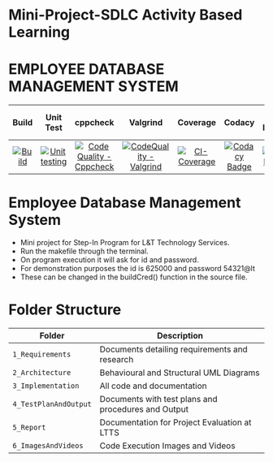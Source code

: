 # Mini-Project-SDLC Activity Based Learning
# EMPLOYEE DATABASE MANAGEMENT SYSTEM

|Build|Unit Test|cppcheck|Valgrind|Coverage|Codacy|Git Inspector|Code-inspector-score|code-inspector-status|
|:--:|:--:|:--:|:--:|:--:|:--:|:--:|:--:|:--:|
|[![Build](https://github.com/Mazude/Mini-Project/actions/workflows/c-build.yml/badge.svg)](https://github.com/Mazude/Mini-Project/actions/workflows/c-build.yml)|[![Unit testing](https://github.com/Mazude/Mini-Project/actions/workflows/unit-test.yml/badge.svg)](https://github.com/Mazude/Mini-Project/actions/workflows/unit-test.yml)|[![Code Quality - Cppcheck](https://github.com/Mazude/Mini-Project/actions/workflows/cppcheck.yml/badge.svg)](https://github.com/Mazude/Mini-Project/actions/workflows/cppcheck.yml)|[![CodeQuality - Valgrind](https://github.com/Mazude/Mini-Project/actions/workflows/Valgrind.yml/badge.svg)](https://github.com/Mazude/Mini-Project/actions/workflows/Valgrind.yml)|[![CI-Coverage](https://github.com/Mazude/Mini-Project/actions/workflows/gcov.yml/badge.svg)](https://github.com/Mazude/Mini-Project/actions/workflows/gcov.yml)|[![Codacy Badge](https://app.codacy.com/project/badge/Grade/255a97b0e1e644f19f945238bed4088c)](https://www.codacy.com/gh/Mazude/Mini-Project/dashboard?utm_source=github.com&amp;utm_medium=referral&amp;utm_content=Mazude/Mini-Project&amp;utm_campaign=Badge_Grade)|[![Git Inspector](https://github.com/Mazude/Mini-Project/actions/workflows/gitinspector.yml/badge.svg)](https://github.com/Mazude/Mini-Project/actions/workflows/gitinspector.yml)|[![Code Grade](https://www.code-inspector.com/project/24949/score/svg)](https://www.code-inspector.com/public/project/24949/Mini-Project/dashboard)|[![Code Grade](https://www.code-inspector.com/project/24949/status/svg)](https://www.code-inspector.com/public/project/24949/Mini-Project/dashboard)

# Employee Database Management System



* Mini project for Step-In Program for L&T Technology Services.
* Run the makefile through the terminal.
* On program execution it will ask for id and password. 
* For demonstration purposes the id is 625000 and password 54321@lt
* These can be changed in the buildCred() function in the source file.

# Folder Structure

|Folder|Description|
|---|---|
|`1_Requirements`| Documents detailing requirements and research |
|`2_Architecture`|Behavioural and Structural UML Diagrams|
|`3_Implementation`|All code and documentation|
|`4_TestPlanAndOutput`|Documents with test plans and procedures and Output|
|`5_Report`|Documentation for Project Evaluation at LTTS|
|`6_ImagesAndVideos`|Code Execution Images and Videos|


